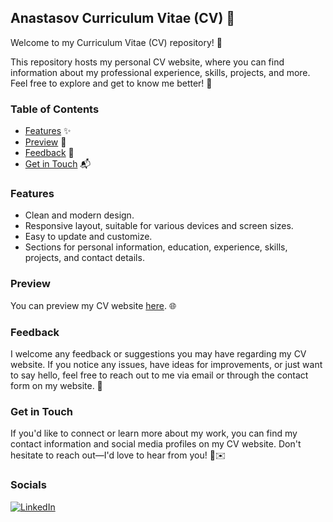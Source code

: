 ## Anastasov Curriculum Vitae (CV) 💼

Welcome to my Curriculum Vitae (CV) repository! 🌟

This repository hosts my personal CV website, where you can find information about my professional experience, skills, projects, and more. Feel free to explore and get to know me better! 🚀

### Table of Contents

- [Features](#features) ✨
- [Preview](#preview) 👀
- [Feedback](#feedback) 📝
- [Get in Touch](#getintouch) 📬

### Features

- Clean and modern design.
- Responsive layout, suitable for various devices and screen sizes.
- Easy to update and customize.
- Sections for personal information, education, experience, skills, projects, and contact details.

### Preview

You can preview my CV website [here](https://georgianastasov.github.io/anastasov-cv.github.io/). 🌐

### Feedback

I welcome any feedback or suggestions you may have regarding my CV website. If you notice any issues, have ideas for improvements, or just want to say hello, feel free to reach out to me via email or through the contact form on my website. 📧

### Get in Touch

If you'd like to connect or learn more about my work, you can find my contact information and social media profiles on my CV website. Don't hesitate to reach out—I'd love to hear from you! 📱✉️

### Socials
<p><a href="https://www.linkedin.com/in/georgi-anastasov-97a733240/" target="_blank"><img alt="LinkedIn" src="https://img.shields.io/badge/linkedin-%230077B5.svg?&style=for-the-badge&logo=linkedin&logoColor=white"/></a></p>
